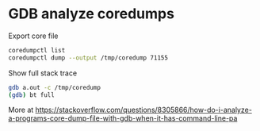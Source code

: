 # GDB analyze coredumps

Export core file

```sh
coredumpctl list
coredumpctl dump --output /tmp/coredump 71155
```


Show full stack trace
```sh
gdb a.out -c /tmp/coredump
(gdb) bt full
```

More at <https://stackoverflow.com/questions/8305866/how-do-i-analyze-a-programs-core-dump-file-with-gdb-when-it-has-command-line-pa>
